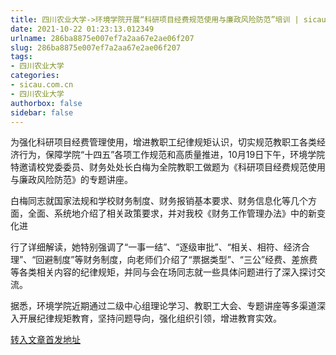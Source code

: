 ```yaml
---
title: 四川农业大学->环境学院开展“科研项目经费规范使用与廉政风险防范”培训 | sicau.com.cn
date: 2021-10-22 01:23:13.012349
urlname: 286ba8875e007ef7a2aa67e2ae06f207
slug: 286ba8875e007ef7a2aa67e2ae06f207
tags: 
- 四川农业大学
categories:
- sicau.com.cn
- 四川农业大学
authorbox: false
sidebar: false
---
```

为强化科研项目经费管理使用，增进教职工纪律规矩认识，切实规范教职工各类经济行为，保障学院“十四五”各项工作规范和高质量推进，10月19日下午，环境学院特邀请校党委委员、财务处处长白梅为全院教职工做题为《科研项目经费规范使用与廉政风险防范》的专题讲座。

白梅同志就国家法规和学校财务制度、财务报销基本要求、财务信息化等几个方面，全面、系统地介绍了相关政策要求，并对我校《财务工作管理办法》中的新变化进
<!--more-->
行了详细解读，她特别强调了“一事一结”、“逐级审批”、“相关、相符、经济合理”、“回避制度”等财务制度，向老师们介绍了“票据类型”、“三公”经费、差旅费等各类相关内容的纪律规矩，并同与会在场同志就一些具体问题进行了深入探讨交流。

据悉，环境学院近期通过二级中心组理论学习、教职工大会、专题讲座等多渠道深入开展纪律规矩教育，坚持问题导向，强化组织引领，增进教育实效。



[转入文章首发地址](https://news.sicau.edu.cn/info/1078/65015.htm)